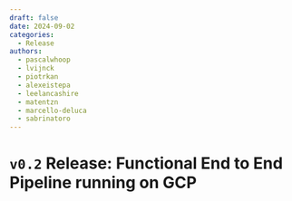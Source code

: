 ```yaml
---
draft: false 
date: 2024-09-02 
categories:
  - Release
authors:
  - pascalwhoop
  - lvijnck
  - piotrkan
  - alexeistepa
  - leelancashire
  - matentzn
  - marcello-deluca
  - sabrinatoro
---
```


# `v0.2` Release: Functional End to End Pipeline running on GCP


<!-- 

- long covid E2E run 
- Paralellisation of pipeline runs
- SSO based access to of MLFlow & internal tooling (e.g. Argo)
- Integrating Medical data into KG as first prototype for adding non KG custom data sources
- Several experiments on optimal parameters for 


 -->